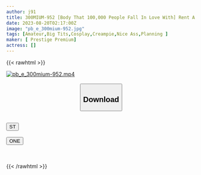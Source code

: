 ```yaml
---
author: j91
title: 300MIUM-952 [Body That 100,000 People Fall In Love With] Rent A Former Gravure Idol With Over 100,000 Followers As Her! Complete Rec Of The Whole Story Of Spearing Up To Erotic Acts That Are Originally Prohibited By Persuasion! ! No Matter How You Think About It, She’s A Tall Flower, But Her Date Is Too Close And Likeable, And It’s Too Real For Her! ! Sex With Former Gravure Is Too Erotic, Both Body And Reaction Are Confirmed As Swamp! ! ! It’s Too Great! It’s Foul! I Want You To Go Inside! ! [Rental Girlfriend] (Miyu Inamori)
date: 2023-08-20T02:17:00Z
image: "pb_e_300mium-952.jpg"
tags: [Amateur,Big Tits,Cosplay,Creampie,Nice Ass,Planning ]
maker: [ Prestige Premium]
actress: []
---
```



{{< rawhtml >}}

<div class="video" data-videoid="Dawar6ZZZXskPwY">
    <a href="javascript:;">
        <img src="https://my.j91.asia/posts/pb_e_300mium-952/pb_e_300mium-952.jpg" width="WIDTH" height="HEIGHT" alt="pb_e_300mium-952.mp4" loading="lazy">
    </a>
</div>

<script type="text/javascript" src="https://j91.asia/asset/on-demand-st.js"></script>

<br>
  <link rel="stylesheet" href="https://j91.asia/asset/bs5.css">
  
  <center>
  <button class="btn btn-primary" type="button" data-bs-toggle="collapse" data-bs-target=".multi-collapse" aria-expanded="false" aria-controls="multiCollapseExample1 multiCollapseExample2"><h2>Download</h2></button></center>
</p>
<div class="row">
  <div class="col">
    <div class="collapse multi-collapse" id="multiCollapseExample1">
      <div class="card card-body">
	      	      <br>
<div class="buttons">  
<a href="https://streamtape.to/v/Dawar6ZZZXskPwY"><button class="btn-hover color-3"><i class="fa fa-download"></i> ST</button></a></div>
    </div>
  </div>
</div>
  <div class="col">
    <div class="collapse multi-collapse" id="multiCollapseExample2">
      <div class="card card-body">
	      <br>
<div class="buttons">
    <a href="https://oneupload.to/i8kgrccaw5gq"><button class="btn-hover color-9"><i class="fa fa-download"></i> ONE</button></a></div>
<br><br>
      </div>
    </div>
  </div>
</div>

{{< /rawhtml >}}